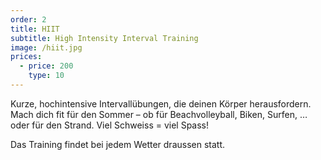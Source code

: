 ```yaml
---
order: 2
title: HIIT
subtitle: High Intensity Interval Training
image: /hiit.jpg
prices:
  - price: 200
    type: 10
---
```


Kurze, hochintensive Intervallübungen, die deinen Körper herausfordern. Mach dich fit für den Sommer – ob für
Beachvolleyball, Biken, Surfen, … oder für den Strand. Viel Schweiss = viel Spass!

Das Training findet bei jedem Wetter draussen statt.
